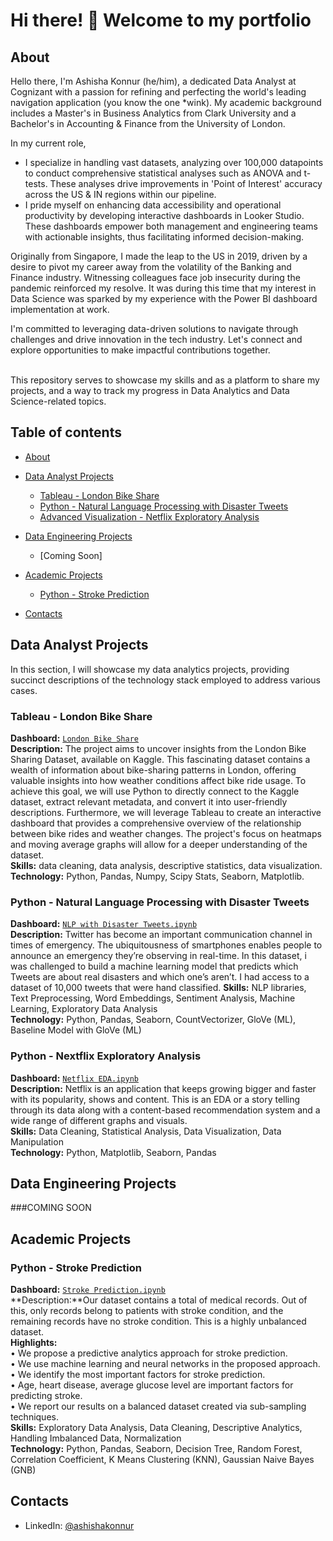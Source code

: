 # Hi there! 👋 Welcome to my portfolio

## About

Hello there, I'm Ashisha Konnur (he/him), a dedicated Data Analyst at Cognizant with a passion for refining and perfecting the world's leading navigation application (you know the one *wink). My academic background includes a Master's in Business Analytics from Clark University and a Bachelor's in Accounting & Finance from the University of London.

In my current role,
- I specialize in handling vast datasets, analyzing over 100,000 datapoints to conduct comprehensive statistical analyses such as ANOVA and t-tests. These analyses drive improvements in 'Point of Interest' accuracy across the US & IN regions within our pipeline.
- I pride myself on enhancing data accessibility and operational productivity by developing interactive dashboards in Looker Studio. These dashboards empower both management and engineering teams with actionable insights, thus facilitating informed decision-making.

Originally from Singapore, I made the leap to the US in 2019, driven by a desire to pivot my career away from the volatility of the Banking and Finance industry. Witnessing colleagues face job insecurity during the pandemic reinforced my resolve. It was during this time that my interest in Data Science was sparked by my experience with the Power BI dashboard implementation at work.

I'm committed to leveraging data-driven solutions to navigate through challenges and drive innovation in the tech industry. Let's connect and explore opportunities to make impactful contributions together.

<br>
This repository serves to showcase my skills and as a platform to share my projects, and a way to track my progress in Data Analytics and Data Science-related topics.  
<br>
  

## Table of contents
- [About](#About)
- [Data Analyst Projects](#Data-Analyst-projects)
	+ [Tableau - London Bike Share](#Tableau-London-Bike-Share)
 	+ [Python - Natural Language Processing with Disaster Tweets](#Python-Natural-Language-Processing-with-Disaster-Tweets)
  	+ [Advanced Visualization - Netflix Exploratory Analysis](#Netlix-Netflix-Exploratory-Analysis)	

- [Data Engineering Projects](#Data-Engineering-projects)
	+ [Coming Soon]
- [Academic Projects](#Academic-projects)
	+ [Python - Stroke Prediction](#Python-Stroke-Prediction)
- [Contacts](#Contacts)

## Data Analyst Projects
In this section, I will showcase my data analytics projects, providing succinct descriptions of the technology stack employed to address various cases.

### Tableau - London Bike Share
**Dashboard:** [`London Bike Share`](https://github.com/ashishakonnur/Tableau-Dashboard)    
**Description:** The project aims to uncover insights from the London Bike Sharing Dataset, available on Kaggle. This fascinating dataset contains a wealth of information about bike-sharing patterns in London, offering valuable insights into how weather conditions affect bike ride usage. To achieve this goal, we will use Python to directly connect to the Kaggle dataset, extract relevant metadata, and convert it into user-friendly descriptions. Furthermore, we will leverage Tableau to create an interactive dashboard that provides a comprehensive overview of the relationship between bike rides and weather changes. The project's focus on heatmaps and moving average graphs will allow for a deeper understanding of the dataset.<br>
**Skills:** data cleaning, data analysis, descriptive statistics, data visualization.<br>
**Technology:** Python, Pandas, Numpy, Scipy Stats, Seaborn, Matplotlib.  

### Python - Natural Language Processing with Disaster Tweets
**Dashboard:** [`NLP with Disaster Tweets.ipynb`](https://github.com/ashishakonnur/NLPPython/blob/main/Natural%20Language%20Processing%20with%20Disaster%20Tweets.ipynb) <br>
**Description:** Twitter has become an important communication channel in times of emergency. The ubiquitousness of smartphones enables people to announce an emergency they’re observing in real-time. 
In this dataset, i was challenged to build a machine learning model that predicts which Tweets are about real disasters and which one’s aren’t. I had access to a dataset of 10,000 tweets that were hand classified.
**Skills:** NLP libraries, Text Preprocessing, Word Embeddings, Sentiment Analysis, Machine Learning, Exploratory Data Analysis<br>
**Technology:** Python, Pandas, Seaborn, CountVectorizer, GloVe (ML), Baseline Model with GloVe (ML)

### Python - Nextflix Exploratory Analysis
**Dashboard:** [`Netflix EDA.ipynb`](https://github.com/ashishakonnur/Netflix-EDA/blob/main/Nextflix_Visualization.ipynb) <br>
**Description:** Netflix is an application that keeps growing bigger and faster with its popularity, shows and content. This is an EDA or a story telling through its data along with a content-based recommendation system and a wide range of different graphs and visuals. <br>
**Skills:** Data Cleaning, Statistical Analysis, Data Visualization, Data Manipulation <br>
**Technology:** Python, Matplotlib, Seaborn, Pandas

## Data Engineering Projects
###COMING SOON

## Academic Projects

### Python - Stroke Prediction
**Dashboard:** [`Stroke Prediction.ipynb`](https://github.com/ashishakonnur/NLPPython/blob/main/Natural%20Language%20Processing%20with%20Disaster%20Tweets.ipynb) <br>
**Description:**Our dataset contains a total of  medical records. Out of this, only  records belong to patients with stroke condition, and the remaining  records have no stroke condition. This is a highly unbalanced dataset.<br>
**Highlights:** <br>
	• We propose a predictive analytics approach for stroke prediction.<br>
	• We use machine learning and neural networks in the proposed approach.<br>
	• We identify the most important factors for stroke prediction.<br>
	• Age, heart disease, average glucose level are important factors for predicting stroke.<br>
	• We report our results on a balanced dataset created via sub-sampling techniques.<br>
**Skills:** Exploratory Data Analysis, Data Cleaning, Descriptive Analytics, Handling Imbalanced Data, Normalization <br>
**Technology:** Python, Pandas, Seaborn, Decision Tree, Random Forest, Correlation Coefficient, K Means Clustering (KNN), Gaussian Naive Bayes (GNB)

## Contacts
- LinkedIn: [@ashishakonnur](https://www.linkedin.com/in/ashishakonnur)
